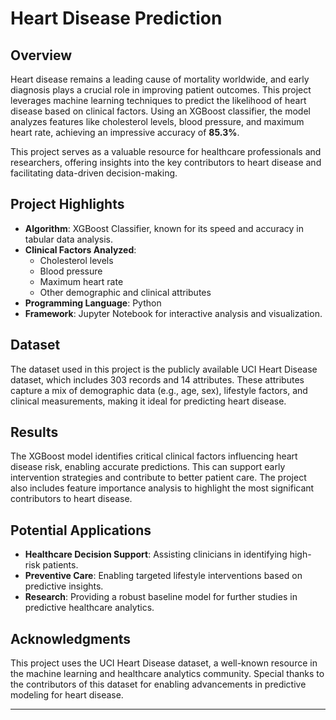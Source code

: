# Heart Disease Prediction

## Overview
Heart disease remains a leading cause of mortality worldwide, and early diagnosis plays a crucial role in improving patient outcomes. This project leverages machine learning techniques to predict the likelihood of heart disease based on clinical factors. Using an XGBoost classifier, the model analyzes features like cholesterol levels, blood pressure, and maximum heart rate, achieving an impressive accuracy of **85.3%**.

This project serves as a valuable resource for healthcare professionals and researchers, offering insights into the key contributors to heart disease and facilitating data-driven decision-making.

## Project Highlights
- **Algorithm**: XGBoost Classifier, known for its speed and accuracy in tabular data analysis.
- **Clinical Factors Analyzed**: 
  - Cholesterol levels
  - Blood pressure
  - Maximum heart rate
  - Other demographic and clinical attributes
- **Programming Language**: Python
- **Framework**: Jupyter Notebook for interactive analysis and visualization.

## Dataset
The dataset used in this project is the publicly available UCI Heart Disease dataset, which includes 303 records and 14 attributes. These attributes capture a mix of demographic data (e.g., age, sex), lifestyle factors, and clinical measurements, making it ideal for predicting heart disease.

## Results
The XGBoost model identifies critical clinical factors influencing heart disease risk, enabling accurate predictions. This can support early intervention strategies and contribute to better patient care. The project also includes feature importance analysis to highlight the most significant contributors to heart disease.

## Potential Applications
- **Healthcare Decision Support**: Assisting clinicians in identifying high-risk patients.
- **Preventive Care**: Enabling targeted lifestyle interventions based on predictive insights.
- **Research**: Providing a robust baseline model for further studies in predictive healthcare analytics.

## Acknowledgments
This project uses the UCI Heart Disease dataset, a well-known resource in the machine learning and healthcare analytics community. Special thanks to the contributors of this dataset for enabling advancements in predictive modeling for heart disease.

---
